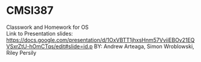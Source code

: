 # CMSI387
Classwork and Homework for OS\
Link to Presentation slides: https://docs.google.com/presentation/d/1OxVBTT1jhxsHnm57VviiEBOv21EQVSxrZtU-hOmCTqs/edit#slide=id.p
BY: Andrew Arteaga, Simon Wroblowski, Riley Persily
